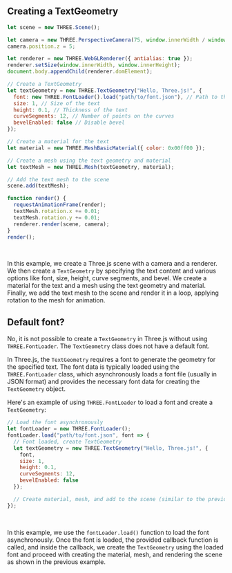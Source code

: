 ## Creating a TextGeometry

```javascript
let scene = new THREE.Scene();

let camera = new THREE.PerspectiveCamera(75, window.innerWidth / window.innerHeight, 0.1, 1000);
camera.position.z = 5;

let renderer = new THREE.WebGLRenderer({ antialias: true });
renderer.setSize(window.innerWidth, window.innerHeight);
document.body.appendChild(renderer.domElement);

// Create a TextGeometry
let textGeometry = new THREE.TextGeometry("Hello, Three.js!", {
  font: new THREE.FontLoader().load("path/to/font.json"), // Path to the font JSON file
  size: 1, // Size of the text
  height: 0.1, // Thickness of the text
  curveSegments: 12, // Number of points on the curves
  bevelEnabled: false // Disable bevel
});

// Create a material for the text
let material = new THREE.MeshBasicMaterial({ color: 0x00ff00 });

// Create a mesh using the text geometry and material
let textMesh = new THREE.Mesh(textGeometry, material);

// Add the text mesh to the scene
scene.add(textMesh);

function render() {
  requestAnimationFrame(render);
  textMesh.rotation.x += 0.01;
  textMesh.rotation.y += 0.01;
  renderer.render(scene, camera);
}
render();
```

<br>

In this example, we create a Three.js scene with a camera and a renderer. We then create a `TextGeometry` by specifying the text content and various options like font, size, height, curve segments, and bevel. We create a material for the text and a mesh using the text geometry and material. Finally, we add the text mesh to the scene and render it in a loop, applying rotation to the mesh for animation.

## Default font?

No, it is not possible to create a `TextGeometry` in Three.js without using `THREE.FontLoader`. The `TextGeometry` class does not have a default font.

In Three.js, the `TextGeometry` requires a font to generate the geometry for the specified text. The font data is typically loaded using the `THREE.FontLoader` class, which asynchronously loads a font file (usually in JSON format) and provides the necessary font data for creating the `TextGeometry` object.

Here's an example of using `THREE.FontLoader` to load a font and create a `TextGeometry`:

```javascript
// Load the font asynchronously
let fontLoader = new THREE.FontLoader();
fontLoader.load("path/to/font.json", font => {
  // Font loaded, create TextGeometry
  let textGeometry = new THREE.TextGeometry("Hello, Three.js!", {
    font,
    size: 1,
    height: 0.1,
    curveSegments: 12,
    bevelEnabled: false
  });

  // Create material, mesh, and add to the scene (similar to the previous example)
});
```

<br>

In this example, we use the `fontLoader.load()` function to load the font asynchronously. Once the font is loaded, the provided callback function is called, and inside the callback, we create the `TextGeometry` using the loaded font and proceed with creating the material, mesh, and rendering the scene as shown in the previous example.

<br>
